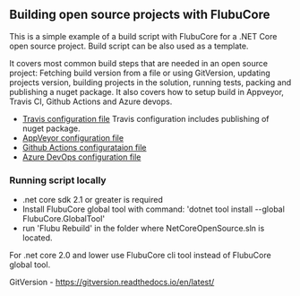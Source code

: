 ## Building open source projects with FlubuCore

This is a simple example of a build script with FlubuCore for a .NET Core open source project. Build script can be also used as a template.

It covers most common build steps that are needed in an open source project: Fetching build version from a file or using GitVersion, updating projects version,  building projects in the solution, running tests, packing and publishing a nuget package. It also covers how to setup build in Appveyor, Travis CI, Github Actions and Azure devops. 

- [Travis configuration file](https://github.com/dotnetcore/FlubuCore.Examples/blob/master/.travis.yml) Travis configuration includes publishing of nuget package. 
- [AppVeyor configuration file](https://github.com/dotnetcore/FlubuCore.Examples/blob/master/appveyor.yml)
- [Github Actions configurataion file](https://github.com/dotnetcore/FlubuCore.Examples/blob/master/.github/workflows/build.yml)
- [Azure DevOps configuration file](https://github.com/dotnetcore/FlubuCore.Examples/blob/master/azure-pipelines.yml)

### Running script locally

- .net core sdk 2.1 or greater is required
- Install FlubuCore global tool with command: 'dotnet tool install --global FlubuCore.GlobalTool'
- run 'Flubu Rebuild' in the folder where NetCoreOpenSource.sln is located.

For .net core 2.0 and lower use FlubuCore cli tool instead of FlubuCore global tool.

GitVersion - https://gitversion.readthedocs.io/en/latest/
